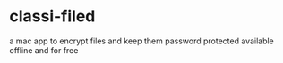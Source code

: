 # classi-filed
a mac app to encrypt files and keep them password protected available offline and for free
